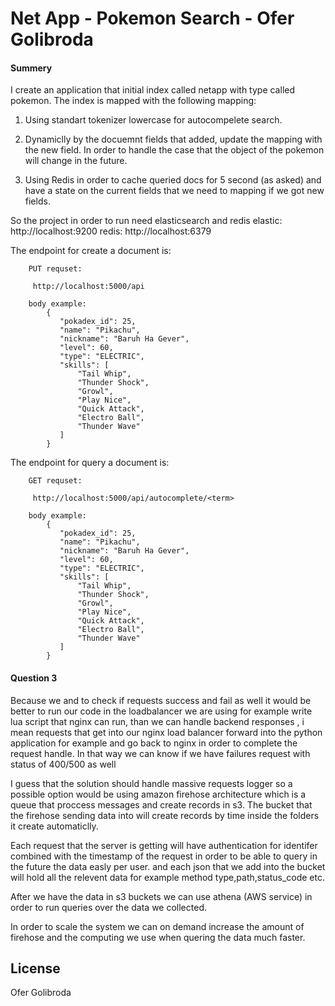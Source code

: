 # Net App - Pokemon Search - Ofer Golibroda


#### Summery

I create an application that initial index called netapp with type called pokemon.
The index is mapped with the following mapping:
1. Using standart tokenizer lowercase for autocompelete search.

2. Dynamiclly by the docuemnt fields that added, update the mapping with the new field. In order to handle the case that the object of the pokemon will change in the future.

3. Using Redis in order to cache queried docs for 5 second (as asked) and have a state on the current fields that we need to mapping if we got new fields.

So the project in order to run need elasticsearch and redis
elastic: http://localhost:9200
redis: http://localhost:6379

The endpoint for create a document is:

```
    PUT requset:
    
     http://localhost:5000/api
    
    body example:
        {
           "pokadex_id": 25,
           "name": "Pikachu",
           "nickname": "Baruh Ha Gever",
           "level": 60,
           "type": "ELECTRIC",
           "skills": [
               "Tail Whip",
               "Thunder Shock",
               "Growl",
               "Play Nice",
               "Quick Attack",
               "Electro Ball",
               "Thunder Wave"
           ]
        }
```

The endpoint for query a document is:
```
    GET requset:
    
     http://localhost:5000/api/autocomplete/<term>
    
    body example:
        {
           "pokadex_id": 25,
           "name": "Pikachu",
           "nickname": "Baruh Ha Gever",
           "level": 60,
           "type": "ELECTRIC",
           "skills": [
               "Tail Whip",
               "Thunder Shock",
               "Growl",
               "Play Nice",
               "Quick Attack",
               "Electro Ball",
               "Thunder Wave"
           ]
        }
```

#### Question 3

Because we and to check if requests success and fail as well it would be better to run our code in the loadbalancer we are using for example write lua script that nginx can run, than we can handle backend responses , i mean requests that get into our nginx load balancer forward into the python application for example and go back to nginx in order to complete the request handle.
In that way we can know if we have failures request with status of 400/500 as well

I guess that the solution should handle massive requests logger so a possible option would be using amazon firehose architecture which is a queue that proccess messages and create records in s3.
The bucket that the firehose sending data into will create records by time inside the folders it create automaticlly.

Each request that the server is getting will have authentication for identifer combined with the timestamp of the request in order to be able to query in the future the data easly per user.
and each json that we add into the bucket will hold all the relevent data for example method type,path,status_code etc.

After we have the data in s3 buckets we can use athena (AWS service) in order to run queries over the data we collected.

In order to scale the system we can on demand increase the amount of firehose and the computing we use when quering the data much faster.

License
----

Ofer Golibroda